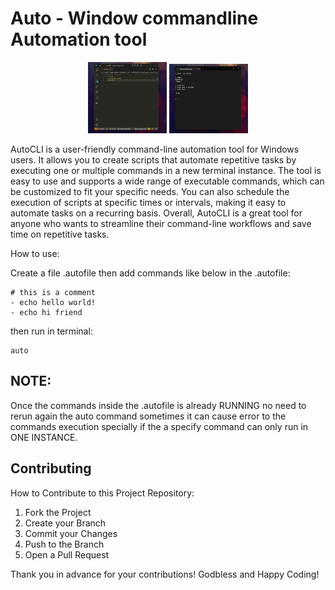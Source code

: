  # Auto - Window commandline Automation tool

<p align="center">
  <img width="25%" height="25%" src="https://github.com/marcuwynu23/Auto/blob/main/docs/images/1.jpg" />
   <img width="25%" height="25%" src="https://github.com/marcuwynu23/Auto/blob/main/docs/images/2.jpg" />
</p>

AutoCLI is a user-friendly command-line automation tool for Windows users. It allows you to create scripts that automate repetitive tasks by executing one or multiple commands in a new terminal instance. The tool is easy to use and supports a wide range of executable commands, which can be customized to fit your specific needs. You can also schedule the execution of scripts at specific times or intervals, making it easy to automate tasks on a recurring basis. Overall, AutoCLI is a great tool for anyone who wants to streamline their command-line workflows and save time on repetitive tasks.


How to use:

Create a file .autofile then add commands like below in the .autofile:
```
# this is a comment
- echo hello world!
- echo hi friend
```

then run in terminal:
```
auto
```

## NOTE:
Once the commands inside the .autofile is already RUNNING no need to rerun again the auto command sometimes it can cause error to the commands execution
specially if the a specify command can only run in ONE INSTANCE.


<!-- CONTRIBUTING -->
## Contributing
How to Contribute to this Project Repository:
1. Fork the Project
2. Create your Branch 
3. Commit your Changes 
4. Push to the Branch 
5. Open a Pull Request

Thank you in advance for your contributions! Godbless and Happy Coding! 
